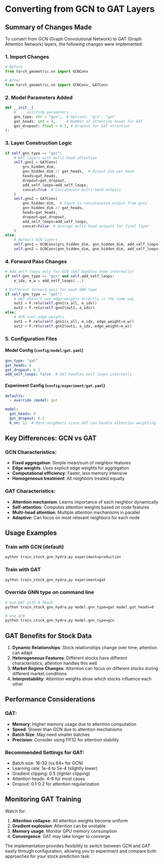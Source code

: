 # Converting from GCN to GAT Layers

## Summary of Changes Made

To convert from GCN (Graph Convolutional Network) to GAT (Graph Attention Network) layers, the following changes were implemented:

### 1. Import Changes
```python
# Before
from torch_geometric.nn import GCNConv

# After  
from torch_geometric.nn import GCNConv, GATConv
```

### 2. Model Parameters Added
```python
def __init__(
    # ... existing parameters ...
    gnn_type: str = "gcn",  # Options: "gcn", "gat"
    gat_heads: int = 4,     # Number of attention heads for GAT
    gat_dropout: float = 0.1, # Dropout for GAT attention
):
```

### 3. Layer Construction Logic
```python
if self.gnn_type == "gat":
    # GAT layers with multi-head attention
    self.gnn1 = GATConv(
        gru_hidden_dim, 
        gnn_hidden_dim // gat_heads,  # Output dim per head
        heads=gat_heads,
        dropout=gat_dropout,
        add_self_loops=add_self_loops,
        concat=True  # Concatenate multi-head outputs
    )
    self.gnn2 = GATConv(
        gnn_hidden_dim,  # Input is concatenated output from gnn1
        gnn_hidden_dim // gat_heads,
        heads=gat_heads,
        dropout=gat_dropout,
        add_self_loops=add_self_loops,
        concat=False  # Average multi-head outputs for final layer
    )
else:
    # Default GCN layers
    self.gnn1 = GCNConv(gru_hidden_dim, gnn_hidden_dim, add_self_loops=add_self_loops)
    self.gnn2 = GCNConv(gnn_hidden_dim, gnn_hidden_dim, add_self_loops=add_self_loops)
```

### 4. Forward Pass Changes
```python
# Add self loops only for GCN (GAT handles them internally)
if self.gnn_type == "gcn" and self.add_self_loops:
    e_idx, e_w = add_self_loops(...)

# Different forward pass for each GNN type
if self.gnn_type == "gat":
    # GAT doesn't use edge weights directly in the same way
    out1 = F.relu(self.gnn1(x_all, e_idx))
    out2 = F.relu(self.gnn2(out1, e_idx))
else:
    # GCN uses edge weights
    out1 = F.relu(self.gnn1(x_all, e_idx, edge_weight=e_w))
    out2 = F.relu(self.gnn2(out1, e_idx, edge_weight=e_w))
```

### 5. Configuration Files

#### Model Config (`config/model/gat.yaml`)
```yaml
gnn_type: "gat"
gat_heads: 4
gat_dropout: 0.1
add_self_loops: false  # GAT handles self-loops internally
```

#### Experiment Config (`config/experiment/gat.yaml`)
```yaml
defaults:
  - override /model: gat

model:
  gat_heads: 8
  gat_dropout: 0.2
  k_nn: 12  # More neighbors since GAT can handle attention weighting
```

## Key Differences: GCN vs GAT

### GCN Characteristics:
- **Fixed aggregation**: Simple mean/sum of neighbor features
- **Edge weights**: Uses explicit edge weights for aggregation
- **Computational efficiency**: Faster, less memory intensive
- **Homogeneous treatment**: All neighbors treated equally

### GAT Characteristics:
- **Attention mechanism**: Learns importance of each neighbor dynamically
- **Self-attention**: Computes attention weights based on node features
- **Multi-head attention**: Multiple attention mechanisms in parallel
- **Adaptive**: Can focus on most relevant neighbors for each node

## Usage Examples

### Train with GCN (default)
```bash
python train_stock_gnn_hydra.py experiment=production
```

### Train with GAT
```bash
python train_stock_gnn_hydra.py experiment=gat
```

### Override GNN type on command line
```bash
# Use GAT with 8 heads
python train_stock_gnn_hydra.py model.gnn_type=gat model.gat_heads=8

# Use GCN
python train_stock_gnn_hydra.py model.gnn_type=gcn
```

## GAT Benefits for Stock Data

1. **Dynamic Relationships**: Stock relationships change over time; attention can adapt
2. **Heterogeneous Features**: Different stocks have different characteristics; attention handles this well
3. **Market Regime Changes**: Attention can focus on different stocks during different market conditions
4. **Interpretability**: Attention weights show which stocks influence each other

## Performance Considerations

### GAT:
- **Memory**: Higher memory usage due to attention computation
- **Speed**: Slower than GCN due to attention mechanisms
- **Batch Size**: May need smaller batches
- **Precision**: Consider using FP32 for attention stability

### Recommended Settings for GAT:
- Batch size: 16-32 (vs 64+ for GCN)
- Learning rate: 1e-4 to 5e-4 (slightly lower)
- Gradient clipping: 0.5 (tighter clipping)
- Attention heads: 4-8 for most cases
- Dropout: 0.1-0.2 for attention regularization

## Monitoring GAT Training

Watch for:
1. **Attention collapse**: All attention weights become uniform
2. **Gradient explosion**: Attention can be unstable
3. **Memory usage**: Monitor GPU memory consumption
4. **Convergence**: GAT may take longer to converge

The implementation provides flexibility to switch between GCN and GAT easily through configuration, allowing you to experiment and compare both approaches for your stock prediction task.
